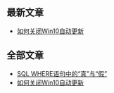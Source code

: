 ## 最新文章

* [如何关闭Win10自动更新](article/how-to-turn-off-win-10-automatic-update.md#如何关闭win10自动更新)

## 全部文章

* [SQL WHERE语句中的“真”与“假”](article/sql-where-true-and-false.md#sql-where语句中的真与假)
* [如何关闭Win10自动更新](article/how-to-turn-off-win-10-automatic-update.md#如何关闭win10自动更新)

